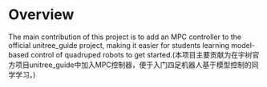 # Overview
The main contribution of this project is to add an MPC controller to the official unitree_guide project, making it easier for students learning model-based control of quadruped robots to get started.(本项目主要贡献为在宇树官方项目unitree_guide中加入MPC控制器，便于入门四足机器人基于模型控制的同学学习。)
